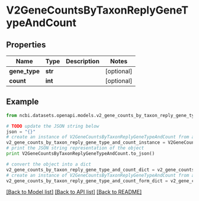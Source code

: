 # V2GeneCountsByTaxonReplyGeneTypeAndCount


## Properties

Name | Type | Description | Notes
------------ | ------------- | ------------- | -------------
**gene_type** | **str** |  | [optional] 
**count** | **int** |  | [optional] 

## Example

```python
from ncbi.datasets.openapi.models.v2_gene_counts_by_taxon_reply_gene_type_and_count import V2GeneCountsByTaxonReplyGeneTypeAndCount

# TODO update the JSON string below
json = "{}"
# create an instance of V2GeneCountsByTaxonReplyGeneTypeAndCount from a JSON string
v2_gene_counts_by_taxon_reply_gene_type_and_count_instance = V2GeneCountsByTaxonReplyGeneTypeAndCount.from_json(json)
# print the JSON string representation of the object
print V2GeneCountsByTaxonReplyGeneTypeAndCount.to_json()

# convert the object into a dict
v2_gene_counts_by_taxon_reply_gene_type_and_count_dict = v2_gene_counts_by_taxon_reply_gene_type_and_count_instance.to_dict()
# create an instance of V2GeneCountsByTaxonReplyGeneTypeAndCount from a dict
v2_gene_counts_by_taxon_reply_gene_type_and_count_form_dict = v2_gene_counts_by_taxon_reply_gene_type_and_count.from_dict(v2_gene_counts_by_taxon_reply_gene_type_and_count_dict)
```
[[Back to Model list]](../README.md#documentation-for-models) [[Back to API list]](../README.md#documentation-for-api-endpoints) [[Back to README]](../README.md)



